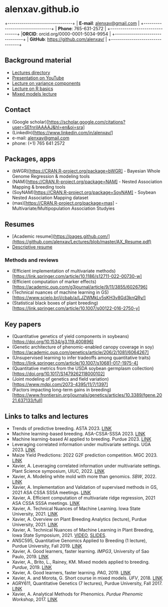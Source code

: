 # alenxav.github.io

+--------------------------------+
| **E-mail**: alenxav@gmail.com  | 
+--------------------------------+
| **Phone**: 765-631-2572        | 
+--------------------------------+
|**ORCID**: orcid.org/0000-0001-5034-9954 |
+--------------------------------+
|  **GitHub**: https://github.com/alenxav/  | 
+--------------------------------+

## Background material

+ [Lectures directory](https://github.com/alenxav/Lectures)
+ [Presentation on YouTube](https://www.youtube.com/watch?v=R-wf0arvXgY&list=PLTT5xNnxhHh1ksfTIQ-Nmo-5gh1tgkMEZ)
+ [Lecture on variance components](https://rpubs.com/alenxav/varComp)
+ [Lecture on R basics](https://rpubs.com/alenxav/introR)
+ [Mixed models lecture](https://rpubs.com/alenxav/purdue_mm)

## Contact

+ (Google scholar)[https://scholar.google.com/citations?user=SEfnriIAAAAJ&hl=en&oi=sra]
+ (LinkedIn)[https://www.linkedin.com/in/alenxav/]
+ e-mail: alenxav@gmail.com
+ phone: (+1) 765 641 2572

## Packages, apps

+ (bWGR)[https://CRAN.R-project.org/package=bWGR] - Bayesian Whole Genome Regression & modeling tools
+ (NAM)[https://CRAN.R-project.org/package=NAM] - Nested Association Mapping & breeding tools
+ (SoyNAM)[https://CRAN.R-project.org/package=SoyNAM] - Soybean Nested Association Mapping dataset
+ (mas)[https://CRAN.R-project.org/package=mas] - Multivariate/Multipopulation Association Studyies

## Resumes

+ [Academic resume](https://pages.github.com/](https://github.com/alenxav/Lectures/blob/master/AX_Resume.pdf)
+ [Descriptive resume](https://github.com/alenxav/Lectures/blob/master/DescriptiveResume2021.pdf)

### Methods and reviews

+ (Efficient implementation of multivariate methods)[https://link.springer.com/article/10.1186/s12711-022-00730-w]
+ (Efficient computation of marker effects)[https://academic.oup.com/g3journal/article/9/11/3855/6026796]
+ (Technical nuances of machine learning in GS)[https://www.scielo.br/j/cbab/a/LJZWMkLv5sKH3v8Gd3knQRy/]
+ (Statistical black boxes of plant breeding)[https://link.springer.com/article/10.1007/s00122-016-2750-y]

## Key papers

+ (Quantitative genetics of yield components in soybeans)[https://doi.org/10.1534/g3.119.400896]
+ (Genetic architecture of phenomic-enabled canopy coverage in soy)[https://academic.oup.com/genetics/article/206/2/1081/6064267]
+ (Unsupervised learning to infer tradeoffs among quantitative traits)[https://link.springer.com/article/10.1007/s10681-017-1975-4]
+ (Quantitative metrics from the USDA soybean germplasm collection)[https://doi.org/10.1017/S1479262118000102]
+ (Joint modeling of genetics and field variation)[https://www.mdpi.com/2073-4395/11/7/1397]
+ (Factors impacting long-term gains in breeding)[https://www.frontiersin.org/journals/genetics/articles/10.3389/fgene.2021.637133/full]


## Links to talks and lectures

+ Trends of predictive breeding. ASTA 2023. [LINK](https://github.com/alenxav/Lectures/blob/master/ASTA_2023/AX_2023_ASTA.pdf)
+ Machine learning-based breeding. ASA-CSSA-SSSA 2023. [LINK](https://github.com/alenxav/Lectures/blob/master/ASA_2023/AX_2023_ASA.pdf)
+ Machine learning-based AI applied to breeding. Purdue 2023. [LINK](https://github.com/alenxav/Lectures/blob/master/Purdue_2023/AX_Purdue_2023.pdf)
+ Leveraging correlated information under multivariate settings. UGA 2023. [LINK](https://github.com/alenxav/Lectures/blob/master/UGA_2023/AX_UGA_2023.11.05.pdf)
+ Maize Yield Predictions: 2022 G2F prediction competition. MGC 2023. [LINK](https://github.com/alenxav/Lectures/blob/master/MGC_2023/AX_MGC_2023.03.15.pdf)
+ Xavier, A. Leveraging correlated information under multivariate settings. Plant Science symposium, UIUC, 2022.  [LINK](https://github.com/alenxav/Lectures/blob/master/ASA_2021/AX_ASA2021_P1.pdf)
+ Xavier, A. Modeling white mold with more than genomics. *SBW*, 2022. [LINK](https://github.com/alenxav/Lectures/blob/master/SBW_2022/AX_SBW2022.pdf)
+ Xavier, A. Implementation and Validation of supervised methods in GS, 2021 ASA CSSA SSSA meetings. [LINK](https://github.com/alenxav/Lectures/blob/master/ASA_2021/AX_ASA2021_P1.pdf)
+ Xavier, A. Efficient computation of multivariate ridge regression, 2021 ASA CSSA SSSA meetings. [LINK](https://github.com/alenxav/Lectures/blob/master/ASA_2021/AX_ASA2021_P2.pdf)
+ Xavier, A. Technical Nuances of Machine Learning. Iowa State University, 2021. [LINK](https://www.youtube.com/watch?v=FigeoXVI1cM&feature=emb_imp_woyt)
+ Xavier, A. Overview on Plant Breeding Analytics (lecture), Purdue University, 2021. [LINK](https://rpubs.com/alenxav/pbanalytics)
+ Xavier, A. Technical Nuances of Machine Learning in Plant Breeding, Iowa State Symposium, 2021. [VIDEO](https://www.youtube.com/watch?v=FigeoXVI1cM&feature=emb_imp_woyt), [SLIDES](https://github.com/alenxav/Lectures/blob/master/ISU_2021/AX04022021_ISU_Symposium.pdf).
+ ANSC595, Quantitative Genomics Applied to Breeding (1 lecture), Purdue University, Fall 2019. [LINK](https://github.com/alenxav/Lectures/tree/master/Purdue_2019)
+ Xavier, A. Good learners, faster learning. *IMPG3*, University of Sao Paulo, 2019. [LINK](https://gvenck.github.io/1home.html)
+ Xavier, A., Brito, L., Rainey, KM. Mixed models applied to breeding. *Purdue*, 2019. [LINK](http://rpubs.com/alenxav/purdue_mm)
+ Xavier, A. Good learners, faster learning. *PAG*, 2019. [LINK](https://pag.confex.com/pag/xxvii/meetingapp.cgi/Paper/33034)
+ Xavier, A. and Morota, G. Short course in mixed models. *UFV*, 2018. [LINK](https://github.com/alenxav/Lectures/upload)
+ AGRY611, Quantitative Genetics (7 lectures), Purdue University, Fall 2017. [LINK](https://github.com/alenxav/Lectures/tree/master/Purdue_2017)
+ Xavier, A. Analytical Methods for Phenomics. *Purdue Phenomic Workshop*, 2017. [LINK](https://github.com/alenxav/Lectures/blob/master/PhenomicWorkshop2017/AX_Phenomic2017.pdf)
